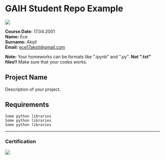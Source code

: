 # GAIH Student Repo Example
![](img/logo.png)

**Course Date:** 17.04.2001  
**Name:** Ece  
**Surname:** Akşit  
**Email:** ece17aksit@gmail.com  

**Note:** Your homeworks can be formats like ".ipynb" and ".py". **Not ".txt" files!!** Make sure that your codes works.  

## Project Name
Description of your project.

## Requirements
```
Some python libraries
Some python libraries
Some python libraries
```
---

### Certification
![](img/certificate_ex.png)


